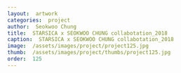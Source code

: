 ```yaml
---
layout:  artwork
categories:  project
author:  Seokwoo Chung
title:  STARSICA x SEOKWOO CHUNG collabotation_2018
caption:  STARSICA x SEOKWOO CHUNG collabotation_2018
image:  /assets/images/project/project125.jpg
thumb:  /assets/images/project/thumbs/project125.jpg
order:  125
---
```

